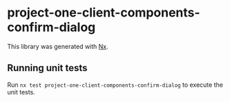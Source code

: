 # project-one-client-components-confirm-dialog

This library was generated with [Nx](https://nx.dev).

## Running unit tests

Run `nx test project-one-client-components-confirm-dialog` to execute the unit tests.
